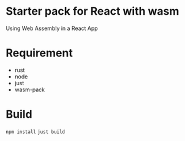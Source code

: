 # Starter pack for React with wasm

Using Web Assembly in a React App

# Requirement

- rust
- node
- just
- wasm-pack

# Build

`npm install`
`just build`
